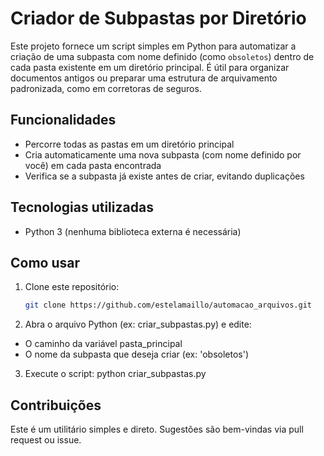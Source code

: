 # Criador de Subpastas por Diretório

Este projeto fornece um script simples em Python para automatizar a criação de uma subpasta com nome definido (como `obsoletos`) dentro de cada pasta existente em um diretório principal. É útil para organizar documentos antigos ou preparar uma estrutura de arquivamento padronizada, como em corretoras de seguros.

## Funcionalidades

- Percorre todas as pastas em um diretório principal
- Cria automaticamente uma nova subpasta (com nome definido por você) em cada pasta encontrada
- Verifica se a subpasta já existe antes de criar, evitando duplicações

## Tecnologias utilizadas

- Python 3 (nenhuma biblioteca externa é necessária)

## Como usar

1. Clone este repositório:
   ```bash
   git clone https://github.com/estelamaillo/automacao_arquivos.git

2. Abra o arquivo Python (ex: criar_subpastas.py) e edite:

- O caminho da variável pasta_principal
- O nome da subpasta que deseja criar (ex: 'obsoletos')

3. Execute o script:
python criar_subpastas.py

## Contribuições

Este é um utilitário simples e direto. Sugestões são bem-vindas via pull request ou issue.
